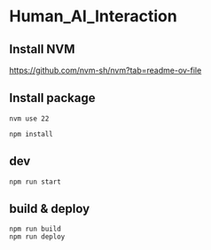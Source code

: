 # Human_AI_Interaction

## Install NVM

https://github.com/nvm-sh/nvm?tab=readme-ov-file

## Install package

```
nvm use 22
```

```
npm install
```

## dev

```
npm run start
```

## build & deploy

```
npm run build
npm run deploy
```
